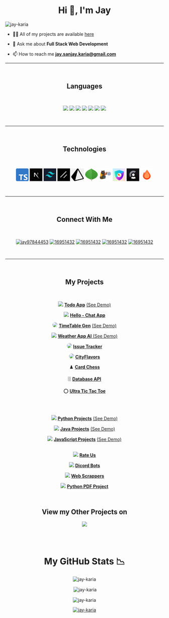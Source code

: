 <h1 align="center">Hi 👋, I'm Jay</h1>

<p align="left"> <img src="https://komarev.com/ghpvc/?username=jay-karia&label=Profile%20views&color=0e75b6&style=flat" alt="jay-karia" /> </p>

- 👨‍💻 All of my projects are available [here](https://github.com/Jay-Karia?tab=repositories)

- 💬 Ask me about **Full Stack Web Development**

- 📫 How to reach me **jay.sanjay.karia@gmail.com**

---

<br>
<h2 align="center"><b>Languages</b></h2><br>
<p align="center">
<img src = "https://img.shields.io/badge/HTML%205-E34F26?style=for-the-badge&logo=html5&logoColor=white">
<img src = "https://img.shields.io/badge/css%203-%231572B6.svg?style=for-the-badge&logo=css3&logoColor=white">
<img src = "https://img.shields.io/badge/java-%23ED8B00.svg?style=for-the-badge&logo=java&logoColor=white">
<img src = "https://img.shields.io/badge/javascript-%23323330.svg?style=for-the-badge&logo=javascript&logoColor=%23F7DF1E">
<img src = "https://img.shields.io/badge/python-3670A0?style=for-the-badge&logo=python&logoColor=ffdd54">
<img src = "https://img.shields.io/badge/c%23-%23239120.svg?style=for-the-badge&logo=c-sharp&logoColor=white">
<img src = "https://img.shields.io/badge/typescript-%23007ACC.svg?style=for-the-badge&logo=typescript&logoColor=white">
</p>
<br>

---

<br>
<h2 align="center"><b>Technologies</b></h2><br>
<p align="center">
  <img src="https://raw.githubusercontent.com/Jay-Karia/Jay-Karia/main/assets/typescript.png" alt="Typescript" width="40" height="40"/>
  <img src="https://raw.githubusercontent.com/Jay-Karia/Jay-Karia/main/assets/next.png" alt="Next.js" width="40" height="40"/>
  <img src="https://raw.githubusercontent.com/Jay-Karia/Jay-Karia/main/assets/tailwind.png" alt="Tailwind CSS" width="40" height="40"/>
  <img src="https://raw.githubusercontent.com/Jay-Karia/Jay-Karia/main/assets/shadcn.png" alt="Shadcn UI" width="40" height="40"/>
  <img src="https://raw.githubusercontent.com/Jay-Karia/Jay-Karia/main/assets/prisma.png" alt="Prisma" width="40" height="40"/>
  <img src="https://raw.githubusercontent.com/Jay-Karia/Jay-Karia/main/assets/mongo.png" alt="MongoDB" width="40" height="40"/>
  <img src="https://raw.githubusercontent.com/Jay-Karia/Jay-Karia/main/assets/zustand.png" alt="Zustand" width="40" height="40"/>
  <img src="https://raw.githubusercontent.com/Jay-Karia/Jay-Karia/main/assets/nextauth.png" alt="NextAuth" width="40" height="40"/>
  <img src="https://raw.githubusercontent.com/Jay-Karia/Jay-Karia/main/assets/clerk.png" alt="Clerk" width="40" height="40"/>
  <img src="https://raw.githubusercontent.com/Jay-Karia/Jay-Karia/main/assets/hono.png" alt="Hono" width="40" height="40"/>
</p>
<br>

---

<br>
<h2 align="center"><b>Connect With Me</b></h2><br>
<p align="center">
<a href="https://twitter.com/jay97844453" target="blank"><img align="center" src="https://raw.githubusercontent.com/rahuldkjain/github-profile-readme-generator/master/src/images/icons/Social/twitter.svg" alt="jay97844453" height="30" width="40" /></a>
<a href="https://stackoverflow.com/users/16951432" target="blank"><img align="center" src="https://raw.githubusercontent.com/rahuldkjain/github-profile-readme-generator/master/src/images/icons/Social/stack-overflow.svg" alt="16951432" height="30" width="40" /></a>
<a href="https://github.com/Jay-Karia" target="blank"><img align="center" src="https://raw.githubusercontent.com/rahuldkjain/github-profile-readme-generator/master/src/images/icons/Social/github.svg" alt="16951432" height="30" width="40" /></a>
<a href="https://codesandbox.io/u/Jay-Karia" target="blank"><img align="center" src="https://raw.githubusercontent.com/rahuldkjain/github-profile-readme-generator/master/src/images/icons/Social/codesandbox.svg" alt="16951432" height="30" width="40" /></a>
<a href="https://replit.com/@JaySK" target="blank"><img align="center" src="https://upload.wikimedia.org/wikipedia/commons/thumb/7/78/New_Replit_Logo.svg/1200px-New_Replit_Logo.svg.png" alt="16951432" height="30" width="40" /></a>
</p>
<br>

---

<br>
<h2 align="center"><b>My Projects</b></h2><br>

<p align="center"><img src="https://upload.wikimedia.org/wikipedia/commons/thumb/a/a7/React-icon.svg/2300px-React-icon.svg.png" height="20"> <a href="https://github.com/Jay-Karia/Todo-App"><b>Todo App</b></a> <a href="https://jay-karia.github.io/Todo-App/">(See Demo)</a></p>
<p align="center"><img src="https://upload.wikimedia.org/wikipedia/commons/thumb/d/da/Eo_circle_purple_letter-h.svg/1200px-Eo_circle_purple_letter-h.svg.png" height="20"> <a href="https://github.com/Jay-Karia/Hello"><b>Hello - Chat App</b></a></p>
<p align="center"><img src="https://cdn4.vectorstock.com/i/1000x1000/98/23/calendar-icon-on-black-background-for-graphic-vector-23529823.jpg" style="border-radius:100%" height="20"> <a href="https://github.com/Jay-Karia/TimeTable-Gen"><b>TimeTable Gen</b></a> <a href="https://timetable-8iuqhko3r-jay-karia.vercel.app">(See Demo)</a></p>
<p align="center"><img src="https://i.pinimg.com/originals/06/c4/f7/06c4f70ec5931e2342e703e8a3f0a253.png" height="20"> <a href="https://github.com/Jay-Karia/Next.js/tree/main/weather-app"><b>Weather App AI</b> <a href="https://next-js-ebon-xi.vercel.app/">(See Demo)</a></a></p>
<p align="center"><img src="https://cdn2.vectorstock.com/i/1000x1000/94/91/bug-line-icon-on-black-background-flat-style-vector-25959491.jpg" style="border-radius:100%" height="20"> <a href="https://github.com/Jay-Karia/Next.js/tree/main/issue-tracker"><b>Issue Tracker</b></a></p>
<p align="center"><img src="https://cdn-icons-png.flaticon.com/128/2807/2807697.png" style="border-radius:100%" height="20"> <a href="https://github.com/Jay-Karia/CityFlavors"><b>CityFlavors</b></a></p>
<p align="center">♟️ <a href="https://github.com/Jay-Karia/card-chess"><b>Card Chess</b></a></p>
<p align="center">🗄 <a href="https://github.com/Jay-Karia/database-api"><b>Database API</b></a></p>
<p align="center">⭕ <a href="https://github.com/Jay-Karia/ultra-tic"><b>Ultra Tic Tac Toe</b></a></p>
<br></br>
<p align="center">
<img src="https://cdn.jsdelivr.net/npm/programming-languages-logos/src/python/python.png" height="20"> <a href="https://github.com/Jay-Karia/Python-Projects"><b>Python Projects</b></a> <a href="https://replit.com/@JaySK?path=folder/Python%20Projects">(See Demo)</a><br>
</p>
<p align="center">
<img src="https://cdn.jsdelivr.net/npm/programming-languages-logos/src/java/java.png" height="20"> <a href="https://github.com/Jay-Karia/Java-Projects"><b>Java Projects</b></a> <a href="https://replit.com/@JaySK?path=folder/Java%20Projects">(See Demo)</a><br>
</p>
<p align="center">
<img src="https://cdn.jsdelivr.net/npm/programming-languages-logos/src/javascript/javascript.png" height="20"> <a href="https://github.com/Jay-Karia/JavaScript-Projects"><b>JavaScript Projects</b></a> <a href="https://replit.com/@JaySK">(See Demo)</a><br><br>
</p>

<p align="center"><img src="https://cdn-icons-png.flaticon.com/512/5968/5968322.png" height="20"> <a href="https://github.com/Jay-Karia/Rate-Us"><b>Rate Us</b></a></p>
<p align="center"><img src="https://play-lh.googleusercontent.com/0oO5sAneb9lJP6l8c6DH4aj6f85qNpplQVHmPmbbBxAukDnlO7DarDW0b-kEIHa8SQ" height="20"> <a href="https://github.com/Jay-Karia/Discord-Bots"><b>Dicord Bots</b></a></p>
<p align="center"><img src="https://avatars.githubusercontent.com/u/28140896?s=280&v=4" height="20"> <a href="https://github.com/Jay-Karia/Web-Scraping"><b>Web Scrappers</b></a></p>
<p align="center"><img src="https://upload.wikimedia.org/wikipedia/commons/thumb/8/87/PDF_file_icon.svg/833px-PDF_file_icon.svg.png" height="20"> <a href="https://github.com/Jay-Karia/PDF-Project"><b>Python PDF Project</b></a></p>

<br>
<h2 align="center"><b>View my Other Projects on</b></h2>
<p align="center"><a href="https://replit.com/@JaySK"><img src="https://img.shields.io/badge/Replit-DD1200?style=for-the-badge&logo=Replit&logoColor=white"/></a></p>

<br>
<br>
<h1 align="center"><b>My GitHub Stats 📉</b></h1>
<p align="center"><img align="center" src="https://github-readme-stats.vercel.app/api/top-langs?username=jay-karia&show_icons=true&locale=en&layout=compact&theme=light" alt="jay-karia" /></p>

<p align="center">&nbsp;<img align="center" src="https://github-readme-stats.vercel.app/api?username=jay-karia&show_icons=true&locale=en&theme=light" alt="jay-karia" /></p>

<p align="center"><img align="center" src="https://github-readme-streak-stats.herokuapp.com/?user=jay-karia&theme=light" alt="jay-karia" /></p>

<p align="center"> <a href="https://github.com/ryo-ma/github-profile-trophy"><img src="https://github-profile-trophy.vercel.app/?username=jay-karia&theme=light&margin-w=15" alt="jay-karia" /></a> </p>

